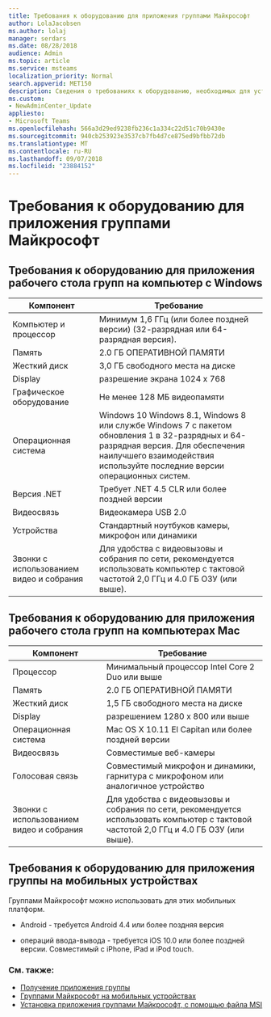 ```yaml
---
title: Требования к оборудованию для приложения группами Майкрософт
author: LolaJacobsen
ms.author: lolaj
manager: serdars
ms.date: 08/28/2018
audience: Admin
ms.topic: article
ms.service: msteams
localization_priority: Normal
search.appverid: MET150
description: Сведения о требованиях к оборудованию, необходимых для установки и запуска рабочих групп Майкрософт.
ms.custom:
- NewAdminCenter_Update
appliesto:
- Microsoft Teams
ms.openlocfilehash: 566a3d29ed9238fb236c1a334c22d51c70b9430e
ms.sourcegitcommit: 940cb253923e3537cb7fb4d7ce875ed9bfbb72db
ms.translationtype: MT
ms.contentlocale: ru-RU
ms.lasthandoff: 09/07/2018
ms.locfileid: "23884152"
---
```

# <a name="hardware-requirements-for-the-microsoft-teams-app"></a>Требования к оборудованию для приложения группами Майкрософт

## <a name="hardware-requirements-for-the-teams-desktop-app-on-a-windows-pc"></a>Требования к оборудованию для приложения рабочего стола групп на компьютер с Windows

|**Компонент**|**Требование**  |
|---------|---------|
|Компьютер и процессор    | Минимум 1,6 ГГц (или более поздней версии) (32-разрядная или 64-разрядная версия).        |
|Память     |    2.0 ГБ ОПЕРАТИВНОЙ ПАМЯТИ     |
|Жесткий диск    | 3,0 ГБ свободного места на диске        |
|Display    |   разрешение экрана 1024 x 768 |
|Графическое оборудование |  Не менее 128 МБ видеопамяти
|Операционная система  |    Windows 10 Windows 8.1, Windows 8 или службе Windows 7 с пакетом обновления 1 в 32-разрядных и 64-разрядная версия.  Для обеспечения наилучшего взаимодействия используйте последние версии операционных систем.|
|Версия .NET    |  Требует .NET 4.5 CLR или более поздней версии       |
|Видеосвязь    |  Видеокамера USB 2.0       |
|Устройства    |   Стандартный ноутбуков камеры, микрофон или динамики    | 
|Звонки с использованием видео и собрания | Для удобства с видеовызовы и собрания по сети, рекомендуется использовать компьютер с тактовой частотой 2,0 ГГц и 4.0 ГБ ОЗУ (или выше).

## <a name="hardware-requirements-for-the-teams-desktop-app-on-a-mac"></a>Требования к оборудованию для приложения рабочего стола групп на компьютерах Mac
|**Компонент**|**Требование**  |
|---------|---------|
|Процессор    | Минимальный процессор Intel Core 2 Duo или выше |
|Память     |   2.0 ГБ ОПЕРАТИВНОЙ ПАМЯТИ      |
|Жесткий диск    |   1,5 ГБ свободного места на диске      |
|Display    | разрешением 1280 x 800 или выше    |
|Операционная система  |    Mac OS X 10.11 El Capitan или более поздней версии     |
|Видеосвязь  |    Совместимые веб-камеры     |
|Голосовая связь    |  Совместимый микрофон и динамики, гарнитура с микрофоном или аналогичное устройство       |
|Звонки с использованием видео и собрания | Для удобства с видеовызовы и собрания по сети, рекомендуется использовать компьютер с тактовой частотой 2,0 ГГц и 4.0 ГБ ОЗУ (или выше).

## <a name="hardware-requirements-for-the-teams-app-on-mobile-devices"></a>Требования к оборудованию для приложения группы на мобильных устройствах

Группами Майкрософт можно использовать для этих мобильных платформ.

- Android - требуется Android 4.4 или более поздняя версия

- операций ввода-вывода - требуется iOS 10.0 или более поздней версии. Совместимый с iPhone, iPad и iPod touch.

### <a name="related-topics"></a>См. также:
- [Получение приложения группы](get-clients.md)
- [Группами Майкрософт на мобильных устройствах](https://support.office.com/article/Microsoft-Teams-on-mobile-devices-2ACBCF73-8FD4-4929-9B31-AE403B88C2D3)
- [Установка приложения группами Майкрософт, с помощью файла MSI](msi-deployment.md)
